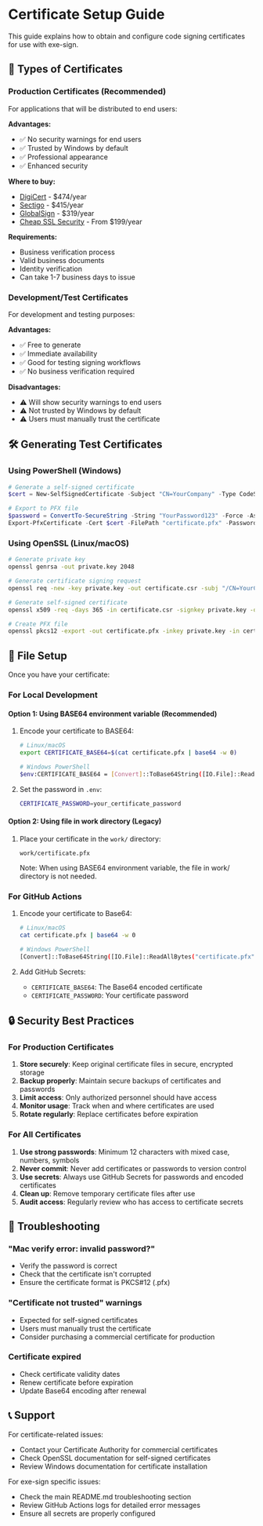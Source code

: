 # Certificate Setup Guide

This guide explains how to obtain and configure code signing certificates for use with exe-sign.

## 🔐 Types of Certificates

### Production Certificates (Recommended)

For applications that will be distributed to end users:

**Advantages:**

- ✅ No security warnings for end users
- ✅ Trusted by Windows by default
- ✅ Professional appearance
- ✅ Enhanced security

**Where to buy:**

- [DigiCert](https://www.digicert.com/code-signing/) - $474/year
- [Sectigo](https://sectigo.com/ssl-certificates-tls/code-signing) - $415/year  
- [GlobalSign](https://www.globalsign.com/code-signing-certificate) - $319/year
- [Cheap SSL Security](https://cheapsslsecurity.com/sslproducts/codesigningcertificate.html) - From $199/year

**Requirements:**

- Business verification process
- Valid business documents
- Identity verification
- Can take 1-7 business days to issue

### Development/Test Certificates

For development and testing purposes:

**Advantages:**

- ✅ Free to generate
- ✅ Immediate availability
- ✅ Good for testing signing workflows
- ✅ No business verification required

**Disadvantages:**

- ⚠️ Will show security warnings to end users
- ⚠️ Not trusted by Windows by default
- ⚠️ Users must manually trust the certificate

## 🛠️ Generating Test Certificates

### Using PowerShell (Windows)

```powershell
# Generate a self-signed certificate
$cert = New-SelfSignedCertificate -Subject "CN=YourCompany" -Type CodeSigning -KeySpec Signature -KeyLength 2048 -Provider "Microsoft Enhanced RSA and AES Cryptographic Provider" -KeyExportPolicy Exportable -KeyUsage DigitalSignature -CertStoreLocation Cert:\CurrentUser\My

# Export to PFX file
$password = ConvertTo-SecureString -String "YourPassword123" -Force -AsPlainText
Export-PfxCertificate -Cert $cert -FilePath "certificate.pfx" -Password $password
```

### Using OpenSSL (Linux/macOS)

```bash
# Generate private key
openssl genrsa -out private.key 2048

# Generate certificate signing request
openssl req -new -key private.key -out certificate.csr -subj "/CN=YourCompany/O=Your Organization/C=US"

# Generate self-signed certificate
openssl x509 -req -days 365 -in certificate.csr -signkey private.key -out certificate.crt

# Create PFX file
openssl pkcs12 -export -out certificate.pfx -inkey private.key -in certificate.crt -password pass:YourPassword123
```

## 📁 File Setup

Once you have your certificate:

### For Local Development

#### Option 1: Using BASE64 environment variable (Recommended)

1. Encode your certificate to BASE64:

   ```bash
   # Linux/macOS
   export CERTIFICATE_BASE64=$(cat certificate.pfx | base64 -w 0)
   
   # Windows PowerShell
   $env:CERTIFICATE_BASE64 = [Convert]::ToBase64String([IO.File]::ReadAllBytes("certificate.pfx"))
   ```

2. Set the password in `.env`:

   ```bash
   CERTIFICATE_PASSWORD=your_certificate_password
   ```

#### Option 2: Using file in work directory (Legacy)

1. Place your certificate in the `work/` directory:

   ```text
   work/certificate.pfx
   ```

   Note: When using BASE64 environment variable, the file in work/ directory is not needed.

### For GitHub Actions

1. Encode your certificate to Base64:

   ```bash
   # Linux/macOS
   cat certificate.pfx | base64 -w 0
   
   # Windows PowerShell
   [Convert]::ToBase64String([IO.File]::ReadAllBytes("certificate.pfx"))
   ```

2. Add GitHub Secrets:
   - `CERTIFICATE_BASE64`: The Base64 encoded certificate
   - `CERTIFICATE_PASSWORD`: Your certificate password

## 🔒 Security Best Practices

### For Production Certificates

1. **Store securely**: Keep original certificate files in secure, encrypted storage
2. **Backup properly**: Maintain secure backups of certificates and passwords
3. **Limit access**: Only authorized personnel should have access
4. **Monitor usage**: Track when and where certificates are used
5. **Rotate regularly**: Replace certificates before expiration

### For All Certificates

1. **Use strong passwords**: Minimum 12 characters with mixed case, numbers, symbols
2. **Never commit**: Never add certificates or passwords to version control
3. **Use secrets**: Always use GitHub Secrets for passwords and encoded certificates
4. **Clean up**: Remove temporary certificate files after use
5. **Audit access**: Regularly review who has access to certificate secrets

## 🚨 Troubleshooting

### "Mac verify error: invalid password?"

- Verify the password is correct
- Check that the certificate isn't corrupted
- Ensure the certificate format is PKCS#12 (.pfx)

### "Certificate not trusted" warnings

- Expected for self-signed certificates
- Users must manually trust the certificate
- Consider purchasing a commercial certificate for production

### Certificate expired

- Check certificate validity dates
- Renew certificate before expiration
- Update Base64 encoding after renewal

## 📞 Support

For certificate-related issues:

- Contact your Certificate Authority for commercial certificates
- Check OpenSSL documentation for self-signed certificates
- Review Windows documentation for certificate installation

For exe-sign specific issues:

- Check the main README.md troubleshooting section
- Review GitHub Actions logs for detailed error messages
- Ensure all secrets are properly configured
